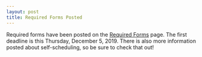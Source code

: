 ```yaml
---
layout: post
title: Required Forms Posted
---
```


Required forms have been posted on the [Required Forms](required-forms) page. The first deadline is this Thursday, December 5, 2019. There is also more information posted about self-scheduling, so be sure to check that out!
